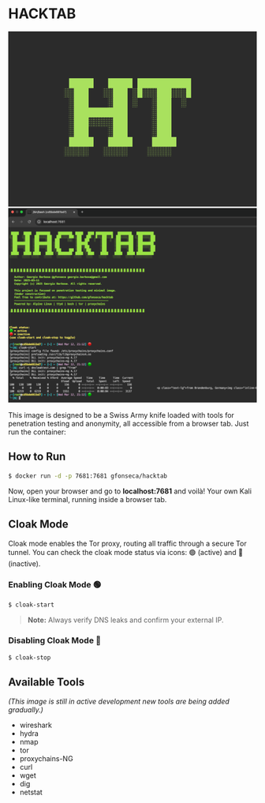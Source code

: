 # HACKTAB  

![logo](https://raw.githubusercontent.com/gfonseca/hacktab/refs/heads/main/assets/logo.png)
![screen](https://raw.githubusercontent.com/gfonseca/hacktab/refs/heads/main/assets/screen.png)

This image is designed to be a Swiss Army knife loaded with tools for penetration testing and anonymity, all accessible from a browser tab. Just run the container:  

## How to Run  
```sh
$ docker run -d -p 7681:7681 gfonseca/hacktab
```  

Now, open your browser and go to **localhost:7681** and voilà! Your own Kali Linux-like terminal, running inside a browser tab.  

## Cloak Mode  
Cloak mode enables the Tor proxy, routing all traffic through a secure Tor tunnel. You can check the cloak mode status via icons: 🟢 (active) and 🔴 (inactive).  

### Enabling Cloak Mode 🟢  
```sh
$ cloak-start
```  
> **Note:** Always verify DNS leaks and confirm your external IP.  

### Disabling Cloak Mode 🔴  
```sh
$ cloak-stop
```  

## Available Tools  
*(This image is still in active development new tools are being added gradually.)*  

- wireshark  
- hydra
- nmap
- tor  
- proxychains-NG  
- curl
- wget
- dig
- netstat
